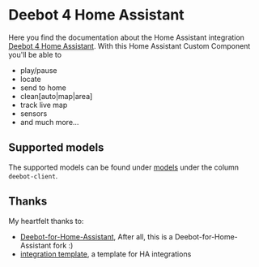 # Deebot 4 Home Assistant

Here you find the documentation about the Home Assistant integration [Deebot 4 Home Assistant](https://github.com/DeebotUniverse/Deebot-4-Home-Assistant).
With this Home Assistant Custom Component you'll be able to

- play/pause
- locate
- send to home
- clean[auto|map|area]
- track live map
- sensors
- and much more...

## Supported models

The supported models can be found under [models](../../general/models.md) under the column `deebot-client`.

## Thanks

My heartfelt thanks to:

- [Deebot-for-Home-Assistant](https://github.com/And3rsL/Deebot-for-Home-Assistant), After all, this is a Deebot-for-Home-Assistant fork :)
- [integration template](https://github.com/custom-components/integration_blueprint), a template for HA integrations
